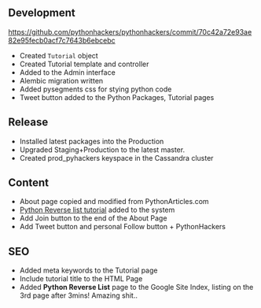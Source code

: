 Development
------------------

https://github.com/pythonhackers/pythonhackers/commit/70c42a72e93ae82e95fecb0acf7c7643b6ebcebc

- Created ```Tutorial``` object
- Created Tutorial template and controller
- Added to the Admin interface
- Alembic migration written 
- Added pysegments css for stying python code
- Tweet button added to the Python Packages, Tutorial pages


Release
--------------
- Installed latest packages into the Production
- Upgraded Staging+Production to the latest master. 
- Created prod_pyhackers keyspace in the Cassandra cluster

Content
--------------

- About page copied and modified from PythonArticles.com
- [Python Reverse list tutorial](http://pythonhackers.com/tutorial/bcambel/python-reverse-list) added to the system 
- Add Join button to the end of the About Page
- Add Tweet button and personal Follow button + PythonHackers

SEO
-------------

- Added meta keywords to the Tutorial page
- Include tutorial title to the HTML Page
- Added **Python Reverse List** page to the Google Site Index, listing on the 3rd page after 3mins! Amazing shit..
